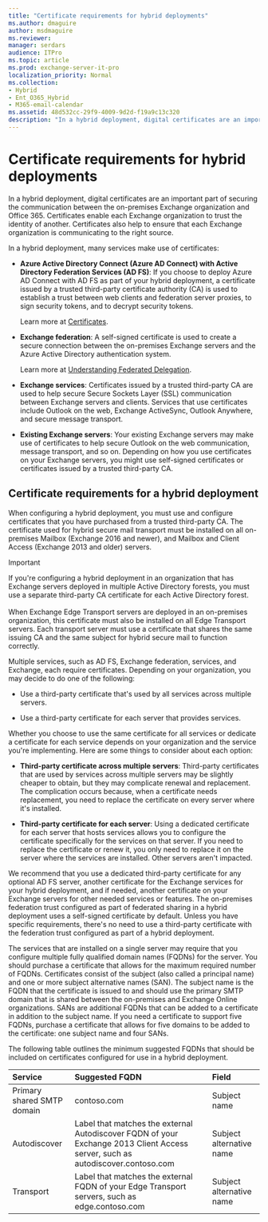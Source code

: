 ```yaml
---
title: "Certificate requirements for hybrid deployments"
ms.author: dmaguire
author: msdmaguire
ms.reviewer: 
manager: serdars
audience: ITPro
ms.topic: article
ms.prod: exchange-server-it-pro
localization_priority: Normal
ms.collection:
- Hybrid
- Ent_O365_Hybrid
- M365-email-calendar
ms.assetid: 48d532cc-29f9-4009-9d2d-f19a9c13c320
description: "In a hybrid deployment, digital certificates are an important part of securing the communication between the on-premises Exchange organization and Office 365. Certificates enable each Exchange organization to trust the identity of another. Certificates also help to ensure that each Exchange organization is communicating to the right source."
---
```


# Certificate requirements for hybrid deployments

In a hybrid deployment, digital certificates are an important part of securing the communication between the on-premises Exchange organization and Office 365. Certificates enable each Exchange organization to trust the identity of another. Certificates also help to ensure that each Exchange organization is communicating to the right source.

In a hybrid deployment, many services make use of certificates:

- **Azure Active Directory Connect (Azure AD Connect) with Active Directory Federation Services (AD FS)**: If you choose to deploy Azure AD Connect with AD FS as part of your hybrid deployment, a certificate issued by a trusted third-party certificate authority (CA) is used to establish a trust between web clients and federation server proxies, to sign security tokens, and to decrypt security tokens.

    Learn more at [Certificates](https://go.microsoft.com/fwlink/p/?linkId=205993).

- **Exchange federation**: A self-signed certificate is used to create a secure connection between the on-premises Exchange servers and the Azure Active Directory authentication system.

    Learn more at [Understanding Federated Delegation](http://technet.microsoft.com/library/09e6732a-4e99-44d0-801d-9463fdc57a9b.aspx).

- **Exchange services**: Certificates issued by a trusted third-party CA are used to help secure Secure Sockets Layer (SSL) communication between Exchange servers and clients. Services that use certificates include Outlook on the web, Exchange ActiveSync, Outlook Anywhere, and secure message transport.

- **Existing Exchange servers**: Your existing Exchange servers may make use of certificates to help secure Outlook on the web communication, message transport, and so on. Depending on how you use certificates on your Exchange servers, you might use self-signed certificates or certificates issued by a trusted third-party CA.

## Certificate requirements for a hybrid deployment

When configuring a hybrid deployment, you must use and configure certificates that you have purchased from a trusted third-party CA. The certificate used for hybrid secure mail transport must be installed on all on-premises Mailbox (Exchange 2016 and newer), and Mailbox and Client Access (Exchange 2013 and older) servers.

> [!IMPORTANT]
> If you're configuring a hybrid deployment in an organization that has Exchange servers deployed in multiple Active Directory forests, you must use a separate third-party CA certificate for each Active Directory forest. <br/><br/> When Exchange Edge Transport servers are deployed in an on-premises organization, this certificate must also be installed on all Edge Transport servers. Each transport server must use a certificate that shares the same issuing CA and the same subject for hybrid secure mail to function correctly.

Multiple services, such as AD FS, Exchange federation, services, and Exchange, each require certificates. Depending on your organization, you may decide to do one of the following:

- Use a third-party certificate that's used by all services across multiple servers.

- Use a third-party certificate for each server that provides services.

Whether you choose to use the same certificate for all services or dedicate a certificate for each service depends on your organization and the service you're implementing. Here are some things to consider about each option:

- **Third-party certificate across multiple servers**: Third-party certificates that are used by services across multiple servers may be slightly cheaper to obtain, but they may complicate renewal and replacement. The complication occurs because, when a certificate needs replacement, you need to replace the certificate on every server where it's installed.

- **Third-party certificate for each server**: Using a dedicated certificate for each server that hosts services allows you to configure the certificate specifically for the services on that server. If you need to replace the certificate or renew it, you only need to replace it on the server where the services are installed. Other servers aren't impacted.

We recommend that you use a dedicated third-party certificate for any optional AD FS server, another certificate for the Exchange services for your hybrid deployment, and if needed, another certificate on your Exchange servers for other needed services or features. The on-premises federation trust configured as part of federated sharing in a hybrid deployment uses a self-signed certificate by default. Unless you have specific requirements, there's no need to use a third-party certificate with the federation trust configured as part of a hybrid deployment.

The services that are installed on a single server may require that you configure multiple fully qualified domain names (FQDNs) for the server. You should purchase a certificate that allows for the maximum required number of FQDNs. Certificates consist of the subject (also called a principal name) and one or more subject alternative names (SAN). The subject name is the FQDN that the certificate is issued to and should use the primary SMTP domain that is shared between the on-premises and Exchange Online organizations. SANs are additional FQDNs that can be added to a certificate in addition to the subject name. If you need a certificate to support five FQDNs, purchase a certificate that allows for five domains to be added to the certificate: one subject name and four SANs.

The following table outlines the minimum suggested FQDNs that should be included on certificates configured for use in a hybrid deployment.

|**Service**|**Suggested FQDN**|**Field**|
|:-----|:-----|:-----|
|Primary shared SMTP domain|contoso.com|Subject name|
|Autodiscover|Label that matches the external Autodiscover FQDN of your Exchange 2013 Client Access server, such as autodiscover.contoso.com|Subject alternative name|
|Transport|Label that matches the external FQDN of your Edge Transport servers, such as edge.contoso.com|Subject alternative name|
